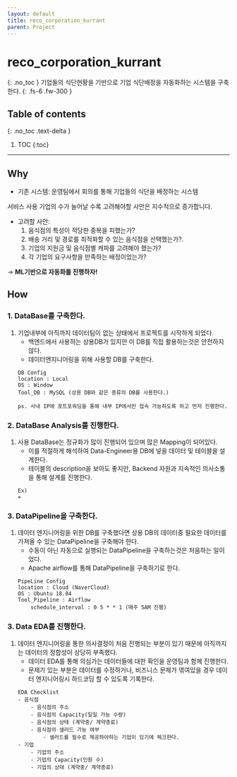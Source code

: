 ```yaml
---
layout: default
title: reco_corporation_kurrant
parent: Project
---
```

# reco_corporation_kurrant
{: .no_toc }
기업들의 식단현황을 기반으로 기업 식단배정을 자동화하는 시스템을 구축한다.
{: .fs-6 .fw-300 }

## Table of contents
{: .no_toc .text-delta }

1. TOC
{:toc}

---
## Why

- 기존 시스템: 운영팀에서 회의를 통해 기업들의 식단을 배정하는 시스템

서비스 사용 기업의 수가 늘어날 수록 고려해야할 사안은 지수적으로 증가합니다.

- 고려할 사안:
  1. 음식점의 특성이 적당한 중복을 피했는가?
  2. 배송 거리 및 경로를 최적화할 수 있는 음식점을 선택했는가?.
  3. 기업의 지원금 및 음식점별 캐파를 고려해야 했는가?
  4. 각 기업의 요구사항을 만족하는 배정이었는가?

->
**ML기반으로 자동화를 진행하자!**

## How

### 1. DataBase를 구축한다.
1. 기업내부에 아직까지 데이터팀이 없는 상태에서 프로젝트를 시작하게 되었다.
    - 백엔드에서 사용하는 상용DB가 있지만 이 DB를 직접 활용하는것은 안전하지 않다.
    - 데이터엔지니어링을 위해 사용할 DB를 구축한다.
    ```
    DB Config
    location : Local 
    OS : Window
    Tool_DB : MySQL (상용 DB와 같은 종류의 DB를 사용한다.)
    
    ps. 사내 IP에 포트포워딩을 통해 내부 IP에서만 접속 가능하도록 하고 먼저 진행한다.
    ```

### 2. DataBase Analysis를 진행한다.
1. 사용 DataBase는 정규화가 많이 진행되어 있으며 많은 Mapping이 되어있다.
    - 이를 적절하게 해석하여 Data-Engineer용 DB에 넣을 데이터 및 테이블을 설계한다.
    - 테이블의 description을 보아도 좋지만, Backend 자원과 지속적인 의사소통을 통해 설계를 진행한다.
    ```
    Ex)
    =
    ```


### 3. DataPipeline을 구축한다.
1. 데이터 엔지니어링을 위한 DB를 구축했다면 상용 DB의 데이터중 필요한 데이터를 가져올 수 있는 DataPipeline을 구축해야 한다.
    - 수동이 아닌 자동으로 실행되는 DataPipeline을 구축하는것은 처음하는 일이었다.
    - Apache airflow를 통해 DataPipeline을 구축하기로 한다.
    ```
    PipeLine Config
    location : Cloud (NaverCloud)
    OS : Ubuntu 18.04
    Tool_Pipeline : Airflow
        schedule_interval : 0 5 * * 1 (매주 5AM 진행)
    ```

### 3. Data EDA를 진행한다.
1. 데이터 엔지니어링을 통한 의사결정이 처음 진행되는 부분이 있기 때문에 아직까지는 데이터의 정합성이 상당히 부족했다.
    - 데이터 EDA를 통해 의심가는 데이터들에 대한 확인을 운영팀과 함께 진행한다.
    - 문제가 있는 부분은 데이터를 수정하거나, 비즈니스 문제가 엮여있을 경우 데이터 엔지니어링시 하드코딩 할 수 있도록 기록한다.
    ```
    EDA Checklist
    - 음식점
        - 음식점의 주소 
        - 음식점의 Capacity(일일 가능 수량)
        - 음식점의 상태 (계약중/ 계약종료)
        - 음식점의 샐러드 가능 여부
            - 샐러드를 필수로 제공하야하는 기업이 있기에 체크한다.
    - 기업
        - 기업의 주소
        - 기업의 Capacity(인원 수)
        - 기업의 상태 (계약중/ 계약종료)
    
    ```
